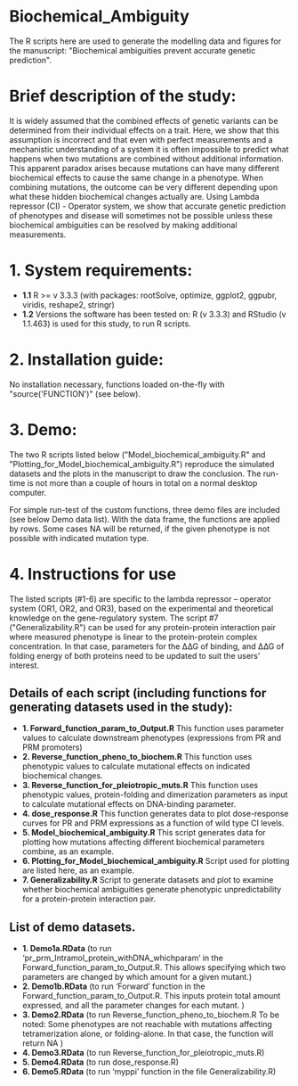 # Biochemical_Ambiguity
The R scripts here are used to generate the modelling data and figures for the manuscript: "Biochemical ambiguities prevent accurate genetic prediction".

# Brief description of the study: 
It is widely assumed that the combined effects of genetic variants can be determined from their individual effects on a trait. Here, we show that this assumption is incorrect and that even with perfect measurements and a mechanistic understanding of a system it is often impossible to predict what happens when two mutations are combined without additional information.  This apparent paradox arises because mutations can have many different biochemical effects to cause the same change in a phenotype. When combining mutations, the outcome can be very different depending upon what these hidden biochemical changes actually are.  Using Lambda repressor (CI) - Operator system, we show that accurate genetic prediction of phenotypes and disease will sometimes not be possible unless these biochemical ambiguities can be resolved by making additional measurements.

# 1. System requirements:
* **1.1** R >= v 3.3.3 (with packages: rootSolve, optimize, ggplot2, ggpubr, viridis, reshape2, stringr)
* **1.2** Versions the software has been tested on: R (v 3.3.3) and RStudio (v 1.1.463) is used for this study, to run R scripts.

# 2. Installation guide: 
No installation necessary, functions loaded on-the-fly with "source('FUNCTION')" (see below). 

# 3. Demo: 
The two R scripts listed below ("Model_biochemical_ambiguity.R" and "Plotting_for_Model_biochemical_ambiguity.R") reproduce the simulated datasets and the plots in the manuscript to draw the conclusion. The run-time is not more than a couple of hours in total on a normal desktop computer.

For simple run-test of the custom functions, three demo files are included (see below Demo data list). With the data frame, the functions are applied by rows. Some cases NA will be returned, if the given phenotype is not possible with indicated mutation type. 

# 4. Instructions for use
The listed scripts (#1-6) are specific to the lambda repressor – operator system (OR1, OR2, and OR3), based on the experimental and theoretical knowledge on the gene-regulatory system. 
The script #7 ("Generalizability.R") can be used for any protein-protein interaction pair where measured phenotype is linear to the protein-protein complex concentration. In that case, parameters for the ∆∆G of binding, and ∆∆G of folding energy of both proteins need to be updated to suit the users’ interest.

## Details of each script (including functions for generating datasets used in the study): 

* **1. Forward_function_param_to_Output.R** This function uses parameter values to calculate downstream phenotypes (expressions from PR and PRM promoters)
* **2. Reverse_function_pheno_to_biochem.R** This function uses phenotypic values to calculate mutational effects on indicated biochemical changes.
* **3. Reverse_function_for_pleiotropic_muts.R** This function uses phenotypic values, protein-folding and dimerization parameters as input to calculate mutational effects on DNA-binding parameter.
* **4. dose_response.R** This function generates data to plot dose-response curves for PR and PRM expressions as a function of wild type CI levels.
* **5. Model_biochemical_ambiguity.R** This script generates data for plotting how mutations affecting different biochemical parameters combine, as an example.
* **6. Plotting_for_Model_biochemical_ambiguity.R** Script used for plotting are listed here, as an example.
* **7. Generalizability.R** Script to generate datasets and plot to examine whether biochemical ambiguities generate phenotypic unpredictability for a protein-protein interaction pair. 

## List of demo datasets. 

* **1. Demo1a.RData**  (to run ‘pr_prm_Intramol_protein_withDNA_whichparam’  in the Forward_function_param_to_Output.R. This allows specifying which two parameters are changed by which amount for a given mutant.) 
* **2. Demo1b.RData**  (to run ‘Forward’ function in the Forward_function_param_to_Output.R. This inputs protein total amount expressed, and all the parameter changes for each mutant. ) 
* **3. Demo2.RData**  (to run Reverse_function_pheno_to_biochem.R To be noted: Some phenotypes are not reachable with mutations affecting tetramerization alone, or folding-alone. In that case, the function will return NA ) 
* **4. Demo3.RData**  (to run Reverse_function_for_pleiotropic_muts.R)
* **5. Demo4.RData**  (to run dose_response.R) 
* **6. Demo5.RData**  (to run ‘myppi’ function in the file  Generalizability.R)

